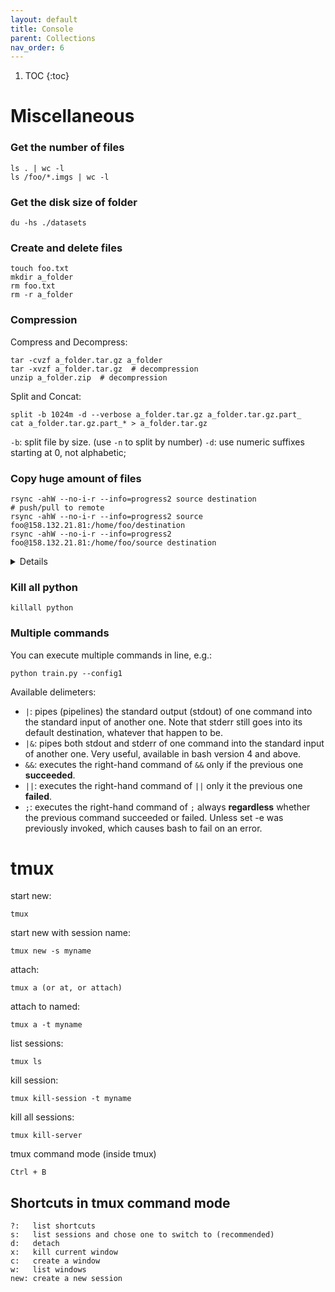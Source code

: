 ```yaml
---
layout: default
title: Console
parent: Collections
nav_order: 6
---
```

1. TOC
{:toc}
# Miscellaneous
### Get the **number of files**

```shell
ls . | wc -l
ls /foo/*.imgs | wc -l
```
### Get the **disk size** of folder

```shell
du -hs ./datasets
```
### Create and delete files

```shell
touch foo.txt
mkdir a_folder
rm foo.txt
rm -r a_folder
```

### Compression

Compress and Decompress:
```shell
tar -cvzf a_folder.tar.gz a_folder
tar -xvzf a_folder.tar.gz  # decompression
unzip a_folder.zip  # decompression
```
Split and Concat:
```shell
split -b 1024m -d --verbose a_folder.tar.gz a_folder.tar.gz.part_
cat a_folder.tar.gz.part_* > a_folder.tar.gz
```
``-b``: split file by size. (use ``-n`` to split by number)
``-d``: use numeric suffixes starting at 0, not alphabetic;

### Copy huge amount of files

```shell
rsync -ahW --no-i-r --info=progress2 source destination
# push/pull to remote
rsync -ahW --no-i-r --info=progress2 source foo@158.132.21.81:/home/foo/destination
rsync -ahW --no-i-r --info=progress2 foo@158.132.21.81:/home/foo/source destination
```
<details>
  <summary>Details</summary>

- `-a`: keep file information, including owners, permissions, etc.
- ``-h``: make output human-readable.
- ``-W``: copy files whole (w/o delta-xfer algorithm), faster.
- ``--no-i-r``: scan files before copying, rather than at the same time. Faster when lots of files.
- ``--info=progress2``: display a progress bar.
- ``--dry-run``: perform a trial run that doesn’t make any changes (and produces mostly the same output as a real run).
- ``source`` and ``destination``: the source file/folder and destination folder.
- ``source/``: If a trailing slash added, the **content** in ``source`` will be copied into the ``destination``. So if ``destination`` doesn't exist or is empty, this works like a combination of copy and rename.
</details>

### Kill all python
```shell
killall python
```
### Multiple commands
You can execute multiple commands in line, e.g.:
```shell
python train.py --config1 
```
Available delimeters:

- `|`:   pipes (pipelines) the standard output (stdout) of one command into the standard input of another one. Note that stderr still goes into its default destination, whatever that happen to be.
- `|&`:  pipes both stdout and stderr of one command into the standard input of another one. Very useful, available in bash version 4 and above.
- `&&`: executes the right-hand command of `&&` only if the previous one **succeeded**.
- `||`:  executes the right-hand command of `||` only it the previous one **failed**.
- `;`:   executes the right-hand command of `;` always **regardless** whether the previous command succeeded or failed. Unless set -e was previously invoked, which causes bash to fail on an error.
# tmux
start new:

    tmux

start new with session name:

    tmux new -s myname

attach:

    tmux a (or at, or attach)

attach to named:

    tmux a -t myname

list sessions:

    tmux ls

kill session:

    tmux kill-session -t myname
    
kill all sessions:
   
    tmux kill-server
    
tmux command mode (inside tmux)

    Ctrl + B
    
## Shortcuts in tmux command mode
    ?:   list shortcuts
    s:   list sessions and chose one to switch to (recommended)
    d:   detach
    x:   kill current window
    c:   create a window
    w:   list windows
    new: create a new session
  
  
